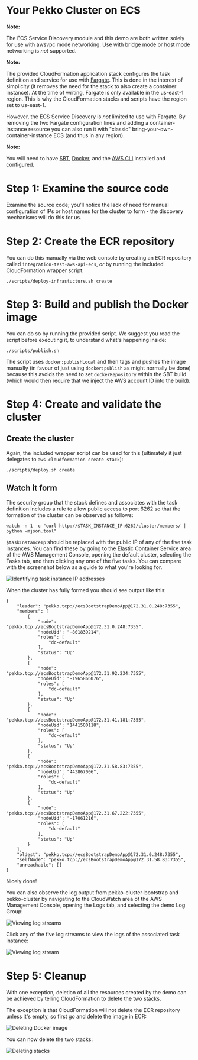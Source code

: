 # Your Pekko Cluster on ECS

**Note:**

The ECS Service Discovery module and this demo are both written solely
for use with awsvpc mode networking. Use with bridge mode or host mode
networking is _not_ supported.

**Note:**

The provided CloudFormation application stack configures the task definition
and service for use with [Fargate](https://aws.amazon.com/fargate/). This is
done in the interest of simplicity (it removes the need for the stack to also
create a container instance). At the time of writing, Fargate is only available
in the us-east-1 region. This is why the CloudFormation stacks and scripts have
the region set to us-east-1.

However, the ECS Service Discovery is _not_ limited to use with Fargate. By
removing the two Fargate configuration lines and adding a container-instance
resource you can also run it with "classic" bring-your-own-container-instance
ECS (and thus in any region).

**Note:**

You will need to have [SBT](https://www.scala-sbt.org/),
[Docker](https://www.docker.com), and the [AWS CLI](https://aws.amazon.com/cli/)
installed and configured.


# Step 1: Examine the source code

Examine the source code; you'll notice the lack of need for manual
configuration of IPs or host names for the cluster to form - the discovery
mechanisms will do this for us.


# Step 2: Create the ECR repository

You can do this manually via the web console by creating an ECR repository
called `integration-test-aws-api-ecs`, _or_ by running the included
CloudFormation wrapper script:

`./scripts/deploy-infrastucture.sh create`


# Step 3: Build and publish the Docker image

You can do so by running the provided script. We suggest you read the script
before executing it, to understand what's happening inside:

`./scripts/publish.sh`

The script uses `docker:publishLocal` and then tags and pushes the image
manually (in favour of just using `docker:publish` as might normally be done)
because this avoids the need to set `dockerRepository` within the SBT build
(which would then require that we inject the AWS account ID into the build).


# Step 4: Create and validate the cluster

## Create the cluster

Again, the included wrapper script can be used for this (ultimately it
just delegates to `aws cloudformation create-stack`):

`./scripts/deploy.sh create`


## Watch it form

The security group that the stack defines and associates with the task
definition includes a rule to allow public access to port 6262 so that the
formation of the cluster can be observed as follows:

`watch -n 1 -c "curl http://$TASK_INSTANCE_IP:6262/cluster/members/ | python
-mjson.tool"`

`$taskInstanceIp` should be replaced with the public IP of any of the five task
instances. You can find these by going to the Elastic Container Service area
of the AWS Management Console, opening the default cluster, selecting the Tasks
tab, and then clicking any one of the five tasks. You can compare with the
screenshot below as a guide to what you're looking for.

![Identifying task instance IP addresses](screenshots/identify-task-instance-ip-address.png)

When the cluster has fully formed you should see output like this:

```
{
    "leader": "pekko.tcp://ecsBootstrapDemoApp@172.31.0.248:7355",
    "members": [
        {
            "node": "pekko.tcp://ecsBootstrapDemoApp@172.31.0.248:7355",
            "nodeUid": "-801839214",
            "roles": [
                "dc-default"
            ],
            "status": "Up"
        },
        {
            "node": "pekko.tcp://ecsBootstrapDemoApp@172.31.92.234:7355",
            "nodeUid": "-1965866076",
            "roles": [
                "dc-default"
            ],
            "status": "Up"
        },
        {
            "node": "pekko.tcp://ecsBootstrapDemoApp@172.31.41.181:7355",
            "nodeUid": "1441500118",
            "roles": [
                "dc-default"
            ],
            "status": "Up"
        },
        {
            "node": "pekko.tcp://ecsBootstrapDemoApp@172.31.58.83:7355",
            "nodeUid": "443867006",
            "roles": [
                "dc-default"
            ],
            "status": "Up"
        },
        {
            "node": "pekko.tcp://ecsBootstrapDemoApp@172.31.67.222:7355",
            "nodeUid": "-17061216",
            "roles": [
                "dc-default"
            ],
            "status": "Up"
        }
    ],
    "oldest": "pekko.tcp://ecsBootstrapDemoApp@172.31.0.248:7355",
    "selfNode": "pekko.tcp://ecsBootstrapDemoApp@172.31.58.83:7355",
    "unreachable": []
}
```

Nicely done!

You can also observe the log output from pekko-cluster-bootstrap and
pekko-cluster by navigating to the CloudWatch area of the AWS Management
Console, opening the Logs tab, and selecting the demo Log Group:


![Viewing log streams](screenshots/view-log-streams.png)


Click any of the five log streams to view the logs of the associated task
instance:

![Viewing log stream](screenshots/view-log-stream.png)


# Step 5: Cleanup

With one exception, deletion of all the resources created by the demo can be
achieved by telling CloudFormation to delete the two stacks.

The exception is that CloudFormation will not delete the ECR repository unless
it's empty, so first go and delete the image in ECR:

![Deleting Docker image](screenshots/delete-docker-image.png)

You can now delete the two stacks:

![Deleting stacks](screenshots/delete-stack.png)
